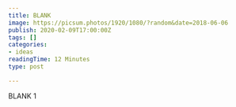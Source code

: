 ```yaml
---
title: BLANK
image: https://picsum.photos/1920/1080/?random&date=2018-06-06
publish: 2020-02-09T17:00:00Z
tags: []
categories:
- ideas
readingTime: 12 Minutes
type: post

---
```

BLANK 1